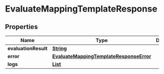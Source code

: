 

# EvaluateMappingTemplateResponse


## Properties

| Name | Type | Description | Notes |
|------------ | ------------- | ------------- | -------------|
|**evaluationResult** | [**String**](String.md) |  |  [optional] |
|**error** | [**EvaluateMappingTemplateResponseError**](EvaluateMappingTemplateResponseError.md) |  |  [optional] |
|**logs** | [**List**](List.md) |  |  [optional] |



